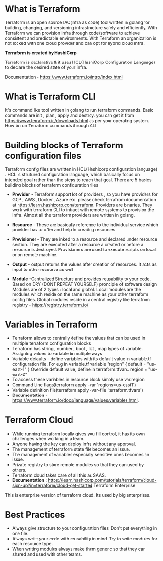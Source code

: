 # What is Terraform

Terraform is an open source IAC(infra as code) tool written in golang for building, changing, and versioning infrastructure safely and efficiently. With Terraform we can provision infra through code/software to achieve consistent and predictable environments. With Terraform an organization is not locked with one cloud provider and can opt for hybrid cloud infra.

**Terraform is created by HashiCorp**

Terraform is declarative & it uses HCL(HashiCorp Configuration Language) to declare the desired state of your infra.

Documentation - https://www.terraform.io/intro/index.html

# What is Terraform CLI

It's command like tool written in golang to run terraform commands.
Basic commands are init , plan , apply and destroy.
you can get it from https://www.terraform.io/downloads.html as per your operating system.
How to run Terraform commands through CLI

# Building blocks of Terraform configuration files

Terraform config files are written in HCL(Hashicorp configuration language) . HCL is strutured configuration language, which basically focus on intended goal rather than the steps to reach that goal. There are 5 basics building blocks of terraform configuration files

- **Provider** - Terraform support lot of providers , so you have providers for GCP , AWS , Docker , Azure etc. please check terrafrom documentation at https://learn.hashicorp.com/terraform. Providers are binaries. They work with terraform CLI to intract with remote systems to provision the infra.
Almost all the terraform providers are written in golang.

- **Resource** - These are basically reference to the individual service which provider has to offer and help in creating resources 

- **Provisioner** - They are inked to a resource and declared under resource section. They are executed after a resource a created or before a resource is destroyed. Provisioners are used to execute scripts on local or on remote machine.

- **Output** - output returns the values after creation of resources. It acts as input to other resource as well

- **Module** -Centralized Structure and provides reusability to your code. Based on DRY (DONT REPEAT YOURSELF) pronciple of software design
Modules are of 2 types : local and global. Local modules are the modules which reside on the same machine as your other terraform config files. Global modules reside in a central registry like terrafrom registry - https://registry.terraform.io/

# Variables in Terraform

- Terraform allows to centrally define the values that can be used in multiple terraform configuration blocks
- Terraform has string , number , bool , list , map types of variable. Assigning values to variable in multiple ways
- Variable defaults - define variables with its default value in variable.tf configuration file. For e.g in variable.tf variable "region" { default = "us-east-1" } Override default value, define in terraform.tfvars. region = "us-east-2"
- To access these variables in resource block simply use var.region
- Command Line flags(terraform apply -var 'regions=us-east1')
- Variable definition file(terraform apply -var-file 'terraform.tfvars')
- **Documentation** - https://www.terraform.io/docs/language/values/variables.html.

# Terraform Cloud

- While running terraform locally gives you fill control, it has its own challenges when working in a team.
- Anyone having the key can deploy infra without any approval.
- The management of terraform state file becomes an issue.
- The management of variables especially sensitive ones becomes an issue.
- Private registry to store remote modules so that they can used by others.
- Terraform cloud takes care of all this as SAAS.
- **Documentation** : https://learn.hashicorp.com/tutorials/terraform/cloud-sign-up?in=terraform/cloud-get-started
Terraform Enterprise

This is enterprise version of terraform cloud.
Its used by big enterprises.
# Best Practices

- Always give structure to your configuration files. Don't put everything in one file.
- Always write your code with reusability in mind. Try to write modules for each resource type.
- When writing modules always make them generic so that they can shared and used with other teams.
